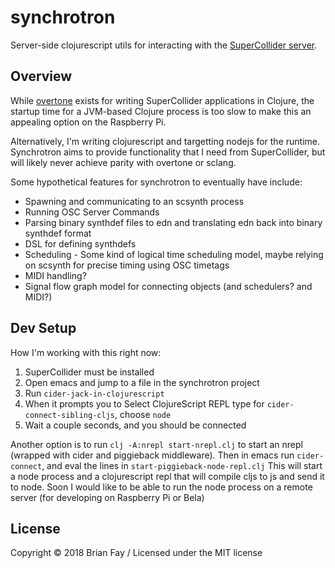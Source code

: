 # synchrotron

Server-side clojurescript utils for interacting with the [SuperCollider server](https://supercollider.github.io/).

## Overview

While [overtone](http://overtone.github.io/) exists for writing SuperCollider applications in Clojure, the startup time for a JVM-based Clojure process is too slow to make this an appealing option on the Raspberry Pi.

Alternatively, I'm writing clojurescript and targetting nodejs for the runtime. Synchrotron aims to provide functionality that I need from SuperCollider, but will likely never achieve parity with overtone or sclang.

Some hypothetical features for synchrotron to eventually have include:
* Spawning and communicating to an scsynth process
* Running OSC Server Commands
* Parsing binary synthdef files to edn and translating edn back into binary synthdef format
* DSL for defining synthdefs
* Scheduling - Some kind of logical time scheduling model, maybe relying on scsynth for precise timing using OSC timetags 
* MIDI handling?
* Signal flow graph model for connecting objects (and schedulers? and MIDI?)

## Dev Setup

How I'm working with this right now:

1. SuperCollider must be installed
2. Open emacs and jump to a file in the synchrotron project
3. Run `cider-jack-in-clojurescript`
4. When it prompts you to Select ClojureScript REPL type for `cider-connect-sibling-cljs`, choose `node`
5. Wait a couple seconds, and you should be connected

Another option is to run `clj -A:nrepl start-nrepl.clj` to start an nrepl (wrapped with cider and piggieback middleware).
Then in emacs run `cider-connect`, and eval the lines in `start-piggieback-node-repl.clj`
This will start a node process and a clojurescript repl that will compile cljs to js and send it to node.
Soon I would like to be able to run the node process on a remote server (for developing on Raspberry Pi or Bela)

## License

Copyright © 2018 Brian Fay / Licensed under the MIT license
